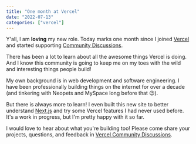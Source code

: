 ```yaml
---
title: "One month at Vercel"
date: "2022-07-13"
categories: ["vercel"]
---
```


Y'all, I am **loving** my new role. Today marks one month since I joined [Vercel](https://vercel.com) and started supporting [Community Discussions](https://github.com/vercel/vercel/discussions).

There has been a lot to learn about all the awesome things Vercel is doing. And I know this community is going to keep me on my toes with the wild and interesting things people build!

My own background is in web development and software engineering. I have been professionally building things on the internet for over a decade (and tinkering with Neopets and MySpace long before that 😉).

But there is always more to learn! I even built this new site to better understand [Next.js](https://nextjs.org/) and try some Vercel features I had never used before. It's a work in progress, but I'm pretty happy with it so far.

I would love to hear about what you're building too! Please come share your projects, questions, and feedback in [Vercel Community Discussions](https://github.com/vercel/vercel/discussions).
